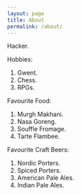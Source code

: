 ```yaml
---
layout: page
title: About
permalink: /about/
---
```


Hacker. 

Hobbies:

1. Gwent.
2. Chess.
3. RPGs.

Favourite Food:

1. Murgh Makhani.
2. Nasa Goreng.
3. Souffle Fromage.
4. Tarte Flambee.

Favourite Craft Beers:

1. Nordic Porters.
2. Spiced Porters.
3. American Pale Ales.
4. Indian Pale Ales.

